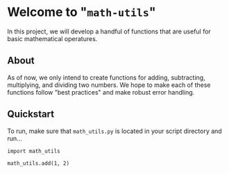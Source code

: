 # Welcome to "```math-utils```"

In this project, we will develop a handful of functions that are useful for basic mathematical operatures.

## About
As of now, we only intend to create functions for adding, subtracting, multiplying, and dividing two numbers. We hope to make each of these functions follow "best practices" and make robust error handling.

## Quickstart
To run, make sure that ```math_utils.py``` is located in your script directory and run...

```
import math_utils

math_utils.add(1, 2)
```